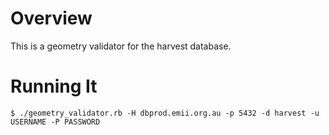 Overview
========
This is a geometry validator for the harvest database.

Running It
==========

```
$ ./geometry_validator.rb -H dbprod.emii.org.au -p 5432 -d harvest -u USERNAME -P PASSWORD
```


